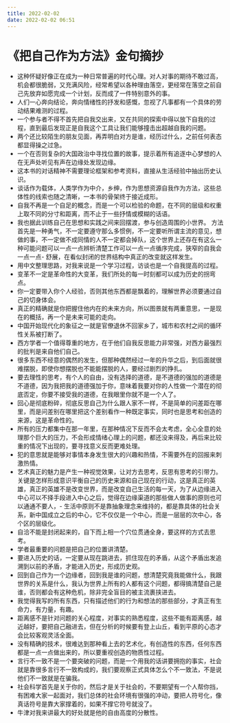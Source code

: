 ```yaml
---
title: 2022-02-02
date: 2022-02-02 06:51
---
```


# 《把自己作为方法》金句摘抄

- 这种怀疑好像正在成为一种日常普遍的时代心理。对人对事的期待不敢过高，机会都很脆弱，又充满风险，经常希望以各种理由落空，更经常在落空之前自己先放弃如愿完成一个计划，反而成了一件特别意外的事。
- 人们一心奔向结论，奔向情绪性的抒发和感慨，忽视了凡事都有一个具体的劳动结果难测的过程。
- 一个参与者不得不首先把自我交出来，又在共同的探索中得以放下自我的过程，直到最后发现正是自我这个工具让我们能够撞击出超越自我的问题。
- 两个还比较陌生的朋友见面，再弄明白对方是谁，经历过什么，之前任何表态都显得操之过急。
- 一个在否则复杂的大国政治中寻找位置的故事，提示着所有追逐中心梦想的人在无声处听见有声在边缘处发现边缘。
- 这本书的对话精神不需要理论框架和参考资料，直接从生活经验中抽出历史认识。
- 谈话作为载体，人类学作为中介，乡绅，作为思想资源自我作为方法，这些总体性的线索也随之清晰，一本书的骨架终于接近成形。
- 自我不再是一个自足的概念，而是一个可以检验的命题，在不同的层级和权重上取不同的分寸和距离，而不止于一些抒情或模糊的话语。
- 我也据此训练自己在思想和实践之间来回摆渡，参与创造周围的小世界。
方法首先是一种勇气，不一定要遵守那么多惯例，不一定要听所谓主流的意见，想做的事，不一定做不成同情的人不一定都会掉队，这个世界上还存在有这么一种可能问题可以一点一点辨析清楚工作可以一点一点循序完成，狭窄的自我会一点一点- 舒展，在看似封闭的世界结构中真正的改变就这样发生。
- 用中文整理思路，对我来说是一个学习过程，访谈也是一个自我提高的过程。
- 变革不一定是革命性的大变革，我们所处的每一时刻都可以成为历史的拐弯点。
- 你一定要带入你个人经验，否则其他东西都是飘着的，理解世界必须要通过自己的切身体会。
- 真正的精确就是你把握住他内在的未来方向，所以图景就有两重意思，一是现在的概括，再一个是未来可能的走向。
- 中国开始现代化的象征之一就是官僚退休不回家乡了，城市和农村之间的循环性关系被打断了。
- 西方学者一个值得尊重的地方，在于他们自我反思能力非常强，对西方最强烈的批判是来自他们自己。
- 很多东西不经意的偶然的发生，但那种偶然经过一年的升华之后，到后面就很难摆脱，即使你想摆脱也不能能摆脱的人，要经过剧烈的挣扎。
- 要去理性的思考，有个人的自由，没有选择的道德，是不道德的强加的道德是不道德，因为我把我的道德强加于你，意味着我要对你的人性做一个潜在的彻底否定，你要不接受我的道德，在我眼里你就不是一个人了。
- 回心是彻底粉碎，彻底反思自己为什么跟人家不一样，不是简单的问差距在哪里，而是问差别在哪里把这个差别看作一种既定事实，同时也是思考和创造的来源，这是革命性的。
- 所有的压力都集中在那一年里，在那种情况下反而不会太考虑，全心全意的处理那个巨大的压力，不会形成情绪心理上的问题，都还没来得及，再后来比较重的情况下出现的，要寻找意义反而更难处理。
- 犯的意思就是能够对事情本身发生很大的兴趣和热情，不需要外在的回报来刺激热情。
- 艺术真正的魅力是产生一种视觉效果，让对方去思考，反思有思考的引带力。
关键是怎样形成意识平衡自己的历史来源和自己现在的行动，这是真正的英雄，真正的英雄不是改变世界，而是改变自己生活的每一天，为了从边缘进入中心可以不择手段进入中心之后，觉得在边缘渠道的那些做人做事的原则也可以通通不要人，- 生活中原则不是靠抽象理念来维持的，都是靠具体的社会关系，新中国成立之后的中心，它不仅仅是一个中心，而是一层层的次中心，各个区的层级化。
- 自洽不能是封闭起来的，自下而上相一个穴位贯通全身，要这样的方式去思考。
- 学者最重要的问题是把自己的位置讲清楚。
- 要进入历史的话，一定要从现在跳进去，抓住现在的矛盾，从这个矛盾出发追溯到以前的矛盾，才能进入历史，形成历史观。
- 回到自己作为一个边缘者，回到我是谁的问题，想清楚究竟我能做什么，我跟世界的关系是什么，我认为世界上所有的人都有这个问题，都得搞清楚自己是谁，否则都会有这种危机，除非完全盲目的被主流裹挟进去。
- 我觉得我写的所有东西，只有描述他们的行为和想法的那些部分，才真正有生命力，有力量，有趣。
- 距离感不是针对问题的关心程度，对事实的熟悉程度，这些不能有距离感，越近越好，要把自己融进去，但在分析的时候要有登上山丘，看到平原的心态才会比较客观灵活全面。
- 没有精确的技术，很难达到那种看上去的艺术化，有创造性的东西，任何东西都是一点一点做出来的，所以要重视创造的物质性过程。
- 言行不一致不是一个要突破的问题，而是一个用我的话讲要拥抱的事实，社会就是靠很多言行不一致构成的，我们要观察正式具体怎么个不一致法，不是说他们不一致就是在骗我。
- 社会科学首先是关于你的，然后才是关于社会的，不要期望有一个人帮你挡，有困难大家一起面对，我们总体的社会环境有很强的冲动，要把人符号化，像真话符号是靠大家撑着的，如果不撑它符号就没了。
- 牛津对我来讲最大的好处就是他的自由高度的分散性。